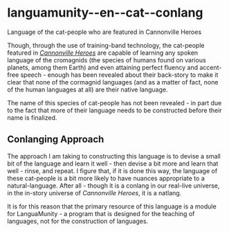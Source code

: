 # languamunity--en--cat--conlang
Language of the cat-people who are featured in Cannonville Heroes

Though, through the use of training-band technology, the cat-people featured
in _[Cannonville Heroes](http://cannonvilleheroes.com)_ are capable of learning
any spoken language of the cromagnids (the species of humans found on various
planets, among them Earth) and even attaining perfect fluency and accent-free
speech - enough has been revealed about their back-story to make it clear
that none of the cormagnid languages (and as a matter of fact, none of the
human languages at all) are their native language.

The name of this species of cat-people has not been revealed - in part
due to the fact that more of their language needs to be constructed
before their name is finalized.

## Conlanging Approach
The approach I am taking to constructing this language is to
devise a small bit of the language and learn it well - then devise
a bit more and learn that well - rinse, and repeat.
I figure that, if it is done this way, the language of these
cat-people is a bit more likely to have nuances appropriate
to a natural-language.
After all - though it is a conlang in our real-live universe,
in the in-story universe of _Cannonville Heroes_, it is a natlang.

It is for this reason that the primary resource of this
language is a module for LanguaMunity - a program that
is designed for the teaching of languages, not for the
construction of languages.
